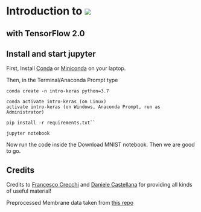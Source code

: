 # Introduction to ![](https://s3.amazonaws.com/keras.io/img/keras-logo-2018-large-1200.png)
## with TensorFlow 2.0

## Install and start jupyter

First, Install [Conda](https://docs.conda.io/projects/conda/en/latest/user-guide/install/) or [Miniconda](https://docs.conda.io/en/latest/miniconda.html) on your laptop.

Then, in the Terminal/Anaconda Prompt type


    conda create -n intro-keras python=3.7

    conda activate intro-keras (on Linux)
    activate intro-keras (on Windows, Anaconda Prompt, run as Administrator)

    pip install -r requirements.txt``
    
    jupyter notebook

Now run the code inside the Download MNIST notebook. Then we are good to go.

## Credits

Credits to [Francesco Crecchi](https://github.com/FrancescoCrecchi) and [Daniele Castellana](https://github.com/danielecastellana22) for providing all kinds of useful material!

Preprocessed Membrane data taken from [this repo](https://github.com/zhixuhao/unet)
